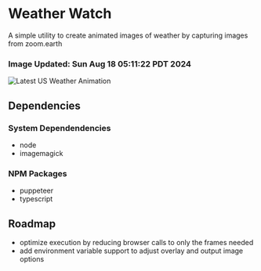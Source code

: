 # Weather Watch

A simple utility to create animated images of weather by capturing images from zoom.earth

### Image Updated: Sun Aug 18 05:11:22 PDT 2024

![Latest US Weather Animation](animations/2024-08-18.webp)

## Dependencies
### System Dependendencies
* node
* imagemagick
### NPM Packages
* puppeteer
* typescript

## Roadmap
* optimize execution by reducing browser calls to only the frames needed
* add environment variable support to adjust overlay and output image options

